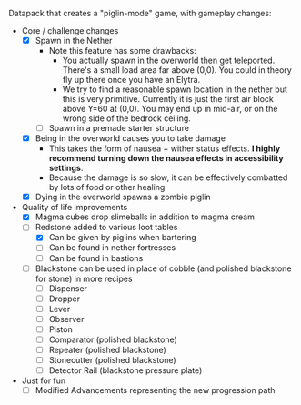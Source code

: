 Datapack that creates a "piglin-mode" game, with gameplay changes:

- Core / challenge changes
  - [x] Spawn in the Nether
    - Note this feature has some drawbacks:
      - You actually spawn in the overworld then get teleported. There's a small load area far above (0,0).
        You could in theory fly up there once you have an Elytra.
      - We try to find a reasonable spawn location in the nether but this is very primitive.
	    Currently it is just the first air block above Y=60 at (0,0). You may end up in mid-air, or on the wrong side of the bedrock ceiling.
    - [ ] Spawn in a premade starter structure
  - [x] Being in the overworld causes you to take damage
    - This takes the form of nausea + wither status effects. **I highly recommend turning down the nausea effects in accessibility settings**.
    - Because the damage is so slow, it can be effectively combatted by lots of food or other healing
  - [x] Dying in the overworld spawns a zombie piglin
- Quality of life improvements
  - [x] Magma cubes drop slimeballs in addition to magma cream
  - [ ] Redstone added to various loot tables
    - [x] Can be given by piglins when bartering
    - [ ] Can be found in nether fortresses
    - [ ] Can be found in bastions
  - [ ] Blackstone can be used in place of cobble (and polished blackstone for stone) in more recipes
    - [ ] Dispenser
    - [ ] Dropper
    - [ ] Lever
    - [ ] Observer
    - [ ] Piston
    - [ ] Comparator (polished blackstone)
    - [ ] Repeater (polished blackstone)
    - [ ] Stonecutter (polished blackstone)
	- [ ] Detector Rail (blackstone pressure plate)
- Just for fun
  - [ ] Modified Advancements representing the new progression path
